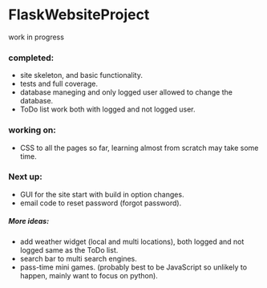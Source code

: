 # FlaskWebsiteProject
work in progress

### completed:
* site skeleton, and basic functionality.
* tests and full coverage.
* database maneging and only logged user allowed to change the database.
* ToDo list work both with logged and not logged user.

### working on:
* CSS to all the pages so far, learning almost from scratch may take some time.

### Next up:
* GUI for the site start with build in option changes.
* email code to reset password (forgot password).

##### More ideas:
* add weather widget (local and multi locations), both logged and not logged same as the ToDo list.
* search bar to multi search engines.
* pass-time mini games. (probably best to be JavaScript so unlikely to happen, mainly want to focus on python).
